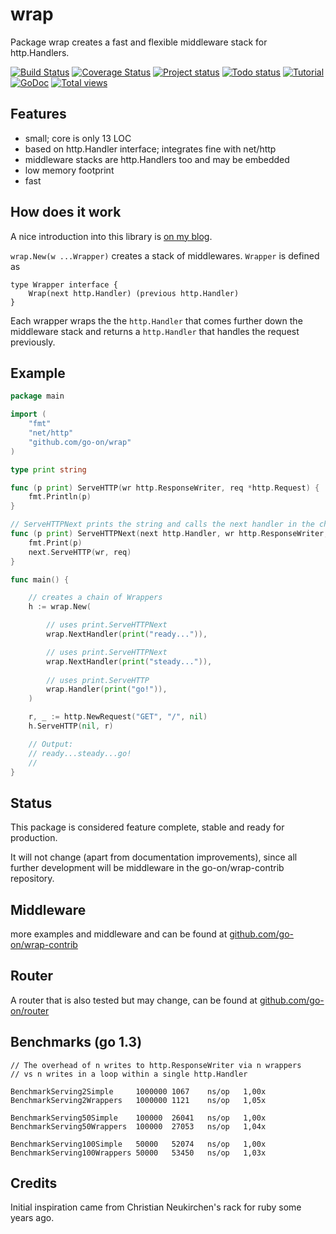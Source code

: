 wrap
====

Package wrap creates a fast and flexible middleware stack for http.Handlers.

[![Build Status](http://img.shields.io/travis/go-on/wrap.svg)](http://travis-ci.org/go-on/wrap) [![Coverage Status](https://img.shields.io/coveralls/go-on/wrap.svg)](https://coveralls.io/r/go-on/wrap?branch=master) [![Project status](http://img.shields.io/status/stable.png?color=green)](#) [![Todo status](http://img.shields.io/todo/complete.png?color=green)](#) [![Tutorial](http://img.shields.io/blog/tutorial.png?color=blue)](http://metakeule.github.io/article/wrap-go-middlware-framework.html) [![GoDoc](https://godoc.org/github.com/go-on/wrap?status.png)](http://godoc.org/github.com/go-on/wrap) [![Total views](https://sourcegraph.com/api/repos/github.com/go-on/wrap/counters/views.png)](https://sourcegraph.com/github.com/go-on/wrap)



Features
--------

- small; core is only 13 LOC
- based on http.Handler interface; integrates fine with net/http
- middleware stacks are http.Handlers too and may be embedded
- low memory footprint
- fast

How does it work
----------------

A nice introduction into this library is [on my blog](http://metakeule.github.io/article/wrap-go-middlware-framework.html).

`wrap.New(w ...Wrapper)` creates a stack of middlewares. `Wrapper` is defined as

    type Wrapper interface {
        Wrap(next http.Handler) (previous http.Handler)
    }

Each wrapper wraps the the `http.Handler` that comes further down
the middleware stack and returns a `http.Handler` that handles the
request previously.

Example
-------

```go
package main

import (
    "fmt"
    "net/http"
    "github.com/go-on/wrap"
)

type print string

func (p print) ServeHTTP(wr http.ResponseWriter, req *http.Request) {
    fmt.Println(p)
}

// ServeHTTPNext prints the string and calls the next handler in the chain
func (p print) ServeHTTPNext(next http.Handler, wr http.ResponseWriter, req *http.Request) {
    fmt.Print(p)
    next.ServeHTTP(wr, req)
}

func main() {

    // creates a chain of Wrappers
    h := wrap.New(

        // uses print.ServeHTTPNext
        wrap.NextHandler(print("ready...")),

        // uses print.ServeHTTPNext
        wrap.NextHandler(print("steady...")),
        
        // uses print.ServeHTTP
        wrap.Handler(print("go!")),
    )

    r, _ := http.NewRequest("GET", "/", nil)
    h.ServeHTTP(nil, r)

    // Output:
    // ready...steady...go!
    //
}
```

Status
------
This package is considered feature complete, stable and ready for production.

It will not change (apart from documentation improvements), since all further
development will be middleware in the go-on/wrap-contrib repository.

Middleware
----------

more examples and middleware and can be found at [github.com/go-on/wrap-contrib](https://github.com/go-on/wrap-contrib) 

Router
------

A router that is also tested but may change, can be found at [github.com/go-on/router](https://github.com/go-on/router)

Benchmarks (go 1.3)
-------------------

    // The overhead of n writes to http.ResponseWriter via n wrappers
    // vs n writes in a loop within a single http.Handler

    BenchmarkServing2Simple     1000000 1067    ns/op   1,00x
    BenchmarkServing2Wrappers   1000000 1121    ns/op   1,05x

    BenchmarkServing50Simple    100000  26041   ns/op   1,00x
    BenchmarkServing50Wrappers  100000  27053   ns/op   1,04x

    BenchmarkServing100Simple   50000   52074   ns/op   1,00x
    BenchmarkServing100Wrappers 50000   53450   ns/op   1,03x



Credits
-------

Initial inspiration came from Christian Neukirchen's rack for ruby some years ago.

